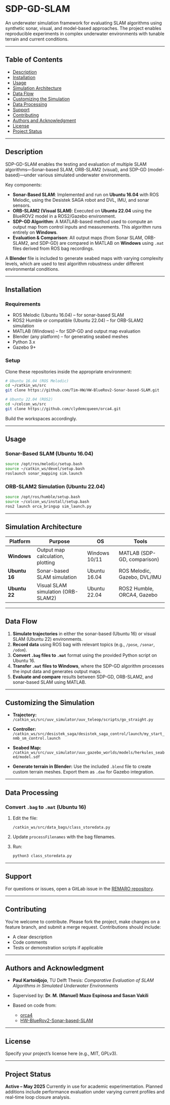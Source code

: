 # SDP-GD-SLAM

An underwater simulation framework for evaluating SLAM algorithms using synthetic sonar, visual, and model-based approaches. The project enables reproducible experiments in complex underwater environments with tunable terrain and current conditions.

---

## Table of Contents

* [Description](#description)
* [Installation](#installation)
* [Usage](#usage)
* [Simulation Architecture](#simulation-architecture)
* [Data Flow](#data-flow)
* [Customizing the Simulation](#customizing-the-simulation)
* [Data Processing](#data-processing)
* [Support](#support)
* [Contributing](#contributing)
* [Authors and Acknowledgment](#authors-and-acknowledgment)
* [License](#license)
* [Project Status](#project-status)

---

## Description

SDP-GD-SLAM enables the testing and evaluation of multiple SLAM algorithms—Sonar-based SLAM, ORB-SLAM2 (visual), and SDP-GD (model-based)—under various simulated underwater environments.

Key components:

* **Sonar-Based SLAM**: Implemented and run on **Ubuntu 16.04** with ROS Melodic, using the Desistek SAGA robot and DVL, IMU, and sonar sensors.
* **ORB-SLAM2 (Visual SLAM)**: Executed on **Ubuntu 22.04** using the BlueROV2 model in a ROS2/Gazebo environment.
* **SDP-GD Algorithm**: A MATLAB-based method used to compute an output map from control inputs and measurements. This algorithm runs entirely on **Windows**.
* **Evaluation & Comparison**: All output maps (from Sonar SLAM, ORB-SLAM2, and SDP-GD) are compared in MATLAB on **Windows** using `.mat` files derived from ROS bag recordings.

A **Blender** file is included to generate seabed maps with varying complexity levels, which are used to test algorithm robustness under different environmental conditions.

---

## Installation

### Requirements

* ROS Melodic (Ubuntu 16.04) – for sonar-based SLAM
* ROS2 Humble or compatible (Ubuntu 22.04) – for ORB-SLAM2 simulation
* MATLAB (Windows) – for SDP-GD and output map evaluation
* Blender (any platform) – for generating seabed meshes
* Python 3.x
* Gazebo 9+

### Setup

Clone these repositories inside the appropriate environment:

```bash
# Ubuntu 16.04 (ROS Melodic)
cd ~/catkin_ws/src
git clone https://github.com/Tim-HW/HW-BlueRov2-Sonar-based-SLAM.git

# Ubuntu 22.04 (ROS2)
cd ~/colcon_ws/src
git clone https://github.com/clydemcqueen/orca4.git
```

Build the workspaces accordingly.

---

## Usage

### Sonar-Based SLAM (Ubuntu 16.04)

```bash
source /opt/ros/melodic/setup.bash
source ~/catkin_ws/devel/setup.bash
roslaunch sonar_mapping sim.launch
```

### ORB-SLAM2 Simulation (Ubuntu 22.04)

```bash
source /opt/ros/humble/setup.bash
source ~/colcon_ws/install/setup.bash
ros2 launch orca_bringup sim_launch.py
```

---

## Simulation Architecture

| Platform      | Purpose                            | OS            | Tools                        |
| ------------- | ---------------------------------- | ------------- | ---------------------------- |
| **Windows**   | Output map calculation, plotting   | Windows 10/11 | MATLAB (SDP-GD, comparison)  |
| **Ubuntu 16** | Sonar-based SLAM simulation        | Ubuntu 16.04  | ROS Melodic, Gazebo, DVL/IMU |
| **Ubuntu 22** | Visual SLAM simulation (ORB-SLAM2) | Ubuntu 22.04  | ROS2 Humble, ORCA4, Gazebo   |

---

## Data Flow

1. **Simulate trajectories** in either the sonar-based (Ubuntu 16) or visual SLAM (Ubuntu 22) environments.
2. **Record data** using ROS bag with relevant topics (e.g., `/pose`, `/sonar`, `/odom`).
3. **Convert `.bag` files to `.mat`** format using the provided Python script on Ubuntu 16.
4. **Transfer `.mat` files to Windows**, where the SDP-GD algorithm processes the input data and generates output maps.
5. **Evaluate and compare** results between SDP-GD, ORB-SLAM2, and sonar-based SLAM using MATLAB.

---

## Customizing the Simulation

* **Trajectory:**
  `/catkin_ws/src/uuv_simulator/uuv_teleop/scripts/go_straight.py`

* **Controller:**
  `/catkin_ws/src/desistek_saga/desistek_saga_control/launch/my_start_nmb_sm_control.launch`

* **Seabed Map:**
  `/catkin_ws/src/uuv_simulator/uuv_gazebo_worlds/models/herkules_seabed/model.sdf`

* **Generate terrain in Blender:**
  Use the included `.blend` file to create custom terrain meshes. Export them as `.dae` for Gazebo integration.

---

## Data Processing

### Convert `.bag` to `.mat` (Ubuntu 16)

1. Edit the file:

   ```
   /catkin_ws/src/data_bags/class_storedata.py
   ```
2. Update `processFilenames` with the bag filenames.
3. Run:

   ```bash
   python3 class_storedata.py
   ```

---

## Support

For questions or issues, open a GitLab issue in the [REMARO repository](https://gitlab.tudelft.nl/sync-lab/remaro).

---

## Contributing

You're welcome to contribute. Please fork the project, make changes on a feature branch, and submit a merge request. Contributions should include:

* A clear description
* Code comments
* Tests or demonstration scripts if applicable

---

## Authors and Acknowledgment

* **Paul Kartoidjojo**, TU Delft
  Thesis: *Comparative Evaluation of SLAM Algorithms in Simulated Underwater Environments*
* Supervised by: **Dr. M. (Manuel) Mazo Espinosa
 and Sasan Vakili**
* Based on code from:

  * [orca4](https://github.com/clydemcqueen/orca4)
  * [HW-BlueRov2-Sonar-based-SLAM](https://github.com/Tim-HW/HW-BlueRov2-Sonar-based-SLAM)

---

## License

Specify your project’s license here (e.g., MIT, GPLv3).

---

## Project Status

**Active – May 2025**
Currently in use for academic experimentation. Planned additions include performance evaluation under varying current profiles and real-time loop closure analysis.
